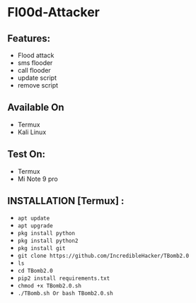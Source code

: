 # Fl00d-Attacker


## Features:

- Flood attack 
- sms flooder
- call flooder
- update script
- remove script

## Available On
- Termux
- Kali Linux

## Test On:
- Termux
- Mi Note 9 pro

## INSTALLATION [Termux] :

* `apt update`
* `apt upgrade`
* `pkg install python`
* `pkg install python2`
* `pkg install git`
* `git clone https://github.com/IncredibleHacker/TBomb2.0`
* `ls`
* `cd TBomb2.0`
* `pip2 install requirements.txt`
* `chmod +x TBomb2.0.sh`
* `./TBomb.sh Or bash TBomb2.0.sh`
